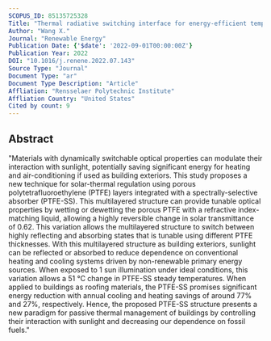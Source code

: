 ```yaml
---
SCOPUS_ID: 85135725328
Title: "Thermal radiative switching interface for energy-efficient temperature control"
Author: "Wang X."
Journal: "Renewable Energy"
Publication Date: {'$date': '2022-09-01T00:00:00Z'}
Publication Year: 2022
DOI: "10.1016/j.renene.2022.07.143"
Source Type: "Journal"
Document Type: "ar"
Document Type Description: "Article"
Affliation: "Rensselaer Polytechnic Institute"
Affliation Country: "United States"
Cited by count: 9
---
```


## Abstract
"Materials with dynamically switchable optical properties can modulate their interaction with sunlight, potentially saving significant energy for heating and air-conditioning if used as building exteriors. This study proposes a new technique for solar-thermal regulation using porous polytetrafluoroethylene (PTFE) layers integrated with a spectrally-selective absorber (PTFE-SS). This multilayered structure can provide tunable optical properties by wetting or dewetting the porous PTFE with a refractive index-matching liquid, allowing a highly reversible change in solar transmittance of 0.62. This variation allows the multilayered structure to switch between highly reflecting and absorbing states that is tunable using different PTFE thicknesses. With this multilayered structure as building exteriors, sunlight can be reflected or absorbed to reduce dependence on conventional heating and cooling systems driven by non-renewable primary energy sources. When exposed to 1 sun illumination under ideal conditions, this variation allows a 51 °C change in PTFE-SS steady temperatures. When applied to buildings as roofing materials, the PTFE-SS promises significant energy reduction with annual cooling and heating savings of around 77% and 27%, respectively. Hence, the proposed PTFE-SS structure presents a new paradigm for passive thermal management of buildings by controlling their interaction with sunlight and decreasing our dependence on fossil fuels."
